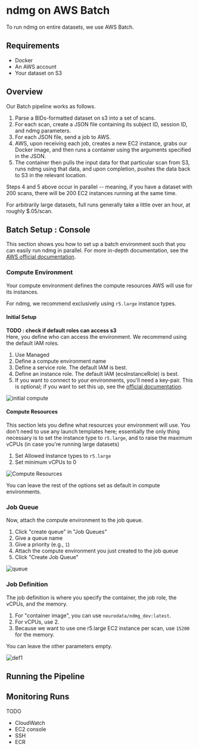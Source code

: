 # ndmg on AWS Batch

To run ndmg on entire datasets, we use AWS Batch. <br>

## Requirements

- Docker
- An AWS account
- Your dataset on S3

## Overview

Our Batch pipeline works as follows.

1. Parse a BIDs-formatted dataset on s3 into a set of scans.
2. For each scan, create a JSON file containing its subject ID, session ID, and ndmg parameters.
3. For each JSON file, send a job to AWS.
4. AWS, upon receiving each job, creates a new EC2 instance, grabs our Docker image, and then runs a container using the arguments specified in the JSON.
5. The container then pulls the input data for that particular scan from S3, runs ndmg using that data, and upon completion, pushes the data back to S3 in the relevant location.

Steps 4 and 5 above occur in parallel -- meaning, if you have a dataset with 200 scans, there will be 200 EC2 instances running at the same time.

For arbitrarily large datasets, full runs generally take a little over an hour, at roughly \$.05/scan.

## Batch Setup : Console

This section shows you how to set up a batch environment such that you can easily run ndmg in parallel. For more in-depth documentation, see the [AWS official documentation](https://docs.aws.amazon.com/batch/index.html).

### Compute Environment

Your compute environment defines the compute resources AWS will use for its instances.

For ndmg, we recommend exclusively using `r5.large` instance types.

#### Initial Setup

**TODO : check if default roles can access s3 <br>**
Here, you define who can access the environment. We recommend using the default IAM roles.

1. Use Managed
2. Define a compute environment name
3. Define a service role. The default IAM is best.
4. Define an instance role. The default IAM (ecsInstanceRole) is best.
5. If you want to connect to your environments, you'll need a key-pair. This is optional; if you want to set this up, see the [official documentation](https://docs.aws.amazon.com/batch/latest/userguide/get-set-up-for-aws-batch.html#create-a-key-pair).

![initial compute](https://i.imgur.com/vEmEpuf.png)

#### Compute Resources

This section lets you define what resources your environment will use. You don't need to use any launch templates here; essentially the only thing necessary is to set the instance type to `r5.large`, and to raise the maximum vCPUs (in case you're running large datasets)

1. Set Allowed Instance types to `r5.large`
2. Set minimum vCPUs to 0

![Compute Resources](https://i.imgur.com/QZh4IlG.png)

You can leave the rest of the options set as default in compute environments.

### Job Queue

Now, attach the compute environment to the job queue.

1. Click "create queue" in "Job Queues"
2. Give a queue name
3. Give a priority (e.g., `1`)
4. Attach the compute environment you just created to the job queue
5. Click "Create Job Queue"

![queue](https://i.imgur.com/wJk8Og0.png)

### Job Definition

The job definition is where you specify the container, the job role, the vCPUs, and the memory.

1. For "container image", you can use `neurodata/ndmg_dev:latest`.
2. For vCPUs, use 2.
3. Because we want to use one r5.large EC2 instance per scan, use `15200` for the memory.

You can leave the other parameters empty.

![def1](https://i.imgur.com/n1l2lPo.png)

## Running the Pipeline

## Monitoring Runs

TODO

- CloudWatch
- EC2 console
- SSH
- ECR
